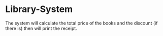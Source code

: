 # Library-System
The system will calculate the total price of the books and the discount (if there is) then will print the receipt.
